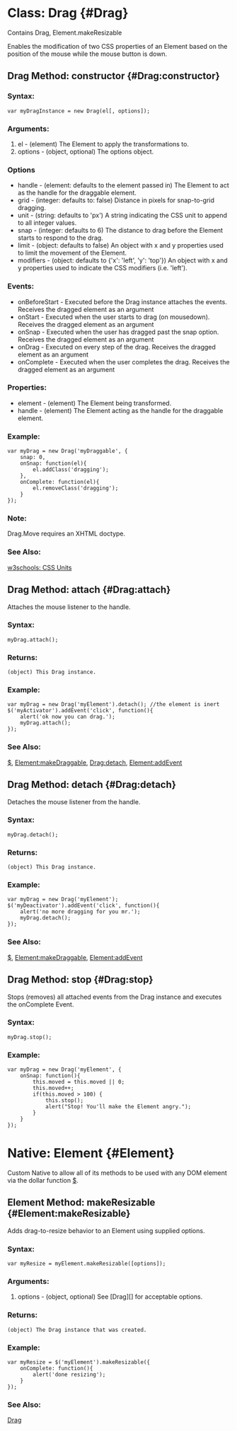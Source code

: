 [$]: /Element/#dollar
[Element:addEvent]: /Element/#addEvent
[Element:makeDraggable]: /Element/#makeDraggable


Class: Drag {#Drag}
===================

Contains Drag, Element.makeResizable

Enables the modification of two CSS properties of an Element based on the position of the mouse while the mouse button is down.



Drag Method: constructor {#Drag:constructor}
--------------------------------------------

### Syntax:

	var myDragInstance = new Drag(el[, options]);

### Arguments:

1. el      - (element) The Element to apply the transformations to.
2. options - (object, optional) The options object.

### Options

* handle    - (element: defaults to the element passed in) The Element to act as the handle for the draggable element.
* grid      - (integer: defaults to: false) Distance in pixels for snap-to-grid dragging.
* unit      - (string: defaults to 'px') A string indicating the CSS unit to append to all integer values.
* snap      - (integer: defaults to 6) The distance to drag before the Element starts to respond to the drag.
* limit     - (object: defaults to false) An object with x and y properties used to limit the movement of the Element.
* modifiers - (object: defaults to {'x': 'left', 'y': 'top'}) An object with x and y properties used to indicate the CSS modifiers (i.e. 'left').

### Events:

* onBeforeStart - Executed before the Drag instance attaches the events. Receives the dragged element as an argument
* onStart       - Executed when the user starts to drag (on mousedown). Receives the dragged element as an argument
* onSnap        - Executed when the user has dragged past the snap option. Receives the dragged element as an argument
* onDrag        - Executed on every step of the drag. Receives the dragged element as an argument
* onComplete    - Executed when the user completes the drag. Receives the dragged element as an argument

### Properties:

* element - (element) The Element being transformed.
* handle  - (element) The Element acting as the handle for the draggable element.

### Example:

	var myDrag = new Drag('myDraggable', {
		snap: 0,
		onSnap: function(el){
			el.addClass('dragging');
		},
		onComplete: function(el){
			el.removeClass('dragging');
		}
	});

### Note:

Drag.Move requires an XHTML doctype.

### See Also:

[w3schools: CSS Units](http://www.w3schools.com/css/css_units.asp)



Drag Method: attach {#Drag:attach}
----------------------------------

Attaches the mouse listener to the handle.

### Syntax:

	myDrag.attach();

### Returns:

	(object) This Drag instance.

### Example:

	var myDrag = new Drag('myElement').detach(); //the element is inert
	$('myActivator').addEvent('click', function(){
		alert('ok now you can drag.');
		myDrag.attach();
	});

### See Also:

[$][], [Element:makeDraggable][], [Drag:detach](#detach), [Element:addEvent][]



Drag Method: detach {#Drag:detach}
----------------------------------

Detaches the mouse listener from the handle.

### Syntax:

	myDrag.detach();

### Returns:

	(object) This Drag instance.

### Example:

	var myDrag = new Drag('myElement');
	$('myDeactivator').addEvent('click', function(){
		alert('no more dragging for you mr.');
		myDrag.detach();
	});

### See Also:

[$][], [Element:makeDraggable][], [Element:addEvent][]



Drag Method: stop {#Drag:stop}
------------------------------

Stops (removes) all attached events from the Drag instance and executes the onComplete Event.

### Syntax:

	myDrag.stop();

### Example:

	var myDrag = new Drag('myElement', {
		onSnap: function(){
			this.moved = this.moved || 0;
			this.moved++;
			if(this.moved > 100) {
				this.stop();
				alert("Stop! You'll make the Element angry.");
			}
		}
	});



Native: Element {#Element}
==========================

Custom Native to allow all of its methods to be used with any DOM element via the dollar function [$][].



Element Method: makeResizable {#Element:makeResizable}
------------------------------------------------------

Adds drag-to-resize behavior to an Element using supplied options.

### Syntax:

	var myResize = myElement.makeResizable([options]);

### Arguments:

1. options - (object, optional) See [Drag][] for acceptable options.

### Returns:

	(object) The Drag instance that was created.

### Example:

	var myResize = $('myElement').makeResizable({
		onComplete: function(){
			alert('done resizing');
		}
	});

### See Also:

[Drag](#Drag)
